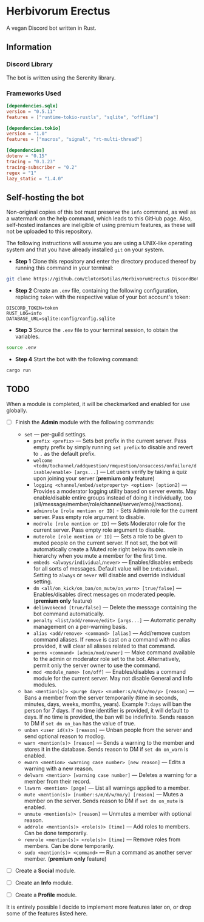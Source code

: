 # Herbivorum Erectus
A vegan Discord bot written in Rust.

## Information

### Discord Library
The bot is written using the Serenity library.

### Frameworks Used
```toml
[dependencies.sqlx]
version = "0.5.11"
features = ["runtime-tokio-rustls", "sqlite", "offline"]

[dependencies.tokio]
version = "1.0"
features = ["macros", "signal", "rt-multi-thread"]

[dependencies]
dotenv = "0.15"
tracing = "0.1.23"
tracing-subscriber = "0.2"
regex = "1"
lazy_static = "1.4.0"
```

## Self-hosting the bot
Non-original copies of this bot must preserve the `info` command, as well as a watermark on the help command, which leads to this GitHub page. Also, self-hosted instances are ineligible of using premium features, as these will not be uploaded to this repository.

The following instructions will assume you are using a UNIX-like operating system and that you have already installed `git` on your system.

- **Step 1** Clone this repository and enter the directory produced thereof by running this command in your terminal:
```bash
git clone https://github.com/ElotonSotilas/HerbivorumErectus DiscordBot/ && cd DiscordBot/
```

- **Step 2** Create an `.env` file, containing the following configuration, replacing `token` with the respective value of your bot account's token:
```env
DISCORD_TOKEN=token
RUST_LOG=info
DATABASE_URL=sqlite:config/config.sqlite
```

- **Step 3** Source the `.env` file to your terminal session, to obtain the variables.
```bash
source .env
```

- **Step 4** Start the bot with the following command:
```bash
cargo run
```

## TODO

When a module is completed, it will be checkmarked and enabled for use globally.

- [ ] Finish the **Admin** module with the following commands:
  - `set` — per-guild settings.
    - `prefix <prefix>` — Sets bot prefix in the current server. Pass empty prefix by simply running `set prefix` to disable and revert to `.` as the default prefix.
    - `welcome <todm/tochannel/addquestion/rmquestion/onsuccess/onfailure/disable/enable> [args...]` — Let users verify by taking a quiz upon joining your server (**premium only** feature)
    - `logging <channel/embed/setproperty> <option> [option2]` — Provides a moderator logging utility based on server events. May enable/disable entire groups instead of doing it individually, too (all/message/member/role/channel/server/emoji/reactions).
    - `adminrole [role mention or ID]` - Sets Admin role for the current server. Pass empty role argument to disable.
    - `modrole [role mention or ID]` — Sets Moderator role for the current server. Pass empty role argument to disable.
    - `muterole [role mention or ID]` — Sets a role to be given to muted people on the current server. If not set, the bot will automatically create a Muted role right below its own role in hierarchy when you mute a member for the first time.
    - `embeds <always/individual/never>` — Enables/disables embeds for all sorts of messages. Default value will be `individual`. Setting to `always` or `never` will disable and override individual setting.
    - `dm <all/on_kick/on_ban/on_mute/on_warn> [true/false]` — Enables/disables direct messages on moderated people. (**premium only** feature)
    - `delinvokecmd [true/false]` — Delete the message containing the bot command automatically.
    - `penalty <list/add/remove/edit> [args...]` — Automatic penalty management on a per-warning basis.
    - `alias <add/remove> <command> [alias]` — Add/remove custom command aliases. If `remove` is cast on a command with no alias provided, it will clear all aliases related to that command.
    - `perms <command> [admin/mod/owner]` — Make command available to the admin or moderator role set to the bot. Alternatively, permit only the server owner to use the command.
    - `mod <module_name> [on/off]` — Enables/disables a command module for the current server. May not disable General and Info modules.
  - `ban <mention(s)> <purge days> <number:s/m/d/w/mo/y> [reason]` — Bans a member from the server temporarily (time in seconds, minutes, days, weeks, months, years). Example `7:days` will ban the person for 7 days. If no time identifier is provided, it will default to days. If no time is provided, the ban will be indefinite. Sends reason to DM if `set dm on_ban` has the value of true.
  - `unban <user id(s)> [reason]` — Unban people from the server and send optional reason to modlog.
  - `warn <mention(s)> [reason]` — Sends a warning to the member and stores it in the database. Sends reason to DM if `set dm on_warn` is enabled.
  - `ewarn <mention> <warning case number> [new reason]` — Edits a warning with a new reason.
  - `delwarn <mention> [warning case number]` — Deletes a warning for a member from their record.
  - `lswarn <mention> [page]` — List all warnings applied to a member.
  - `mute <mention(s)> [number:s/m/d/w/mo/y] [reason]` — Mutes a member on the server. Sends reason to DM if `set dm on_mute` is enabled.
  - `unmute <mention(s)> [reason]` — Unmutes a member with optional reason.
  - `addrole <mention(s)> <role(s)> [time]` — Add roles to members. Can be done temporarily.
  - `remrole <mention(s)> <role(s)> [time]` — Remove roles from members. Can be done temporarily.
  - `sudo <mention(s)> <command>` — Run a command as another server member. (**premium only** feature)

- [ ] Create a **Social** module.
- [ ] Create an **Info** module.
- [ ] Create a **Profile** module.

It is entirely possible I decide to implement more features later on, or drop some of the features listed here.
